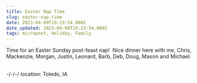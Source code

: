 ```yaml
---
title: Easter Nap Time
slug: easter-nap-time
date: 2023-04-09T19:23:54.000Z
date_updated: 2023-04-09T19:23:54.000Z
tags: micropost, Holiday, Family
---
```


Time for an Easter Sunday post-feast nap!  Nice dinner here with me, Chris, Mackenzie, Morgan, Justin, Leonard, Barb, Deb, Doug, Mason and Michael.  

-/-/-/
location: Toledo, IA
